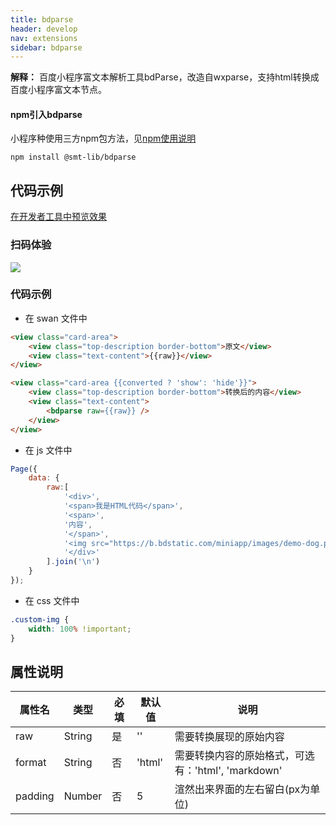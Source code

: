 ```yaml
---
title: bdparse
header: develop
nav: extensions
sidebar: bdparse
---
```


**解释：** 百度小程序富文本解析工具bdParse，改造自wxparse，支持html转换成百度小程序富文本节点。


#### npm引入bdparse

小程序种使用三方npm包方法，见<a href="https://smartapp.baidu.com/docs/develop/framework/custom-component_trdparty/" target="_self" title="npm使用>说明">npm使用说明</a>

```
npm install @smt-lib/bdparse
```

## 代码示例

<a href="swanide://fragment/80138c592c5052fe0e8938c27c501fce1580812312899" title="在开发者工具中预览效
果" target="_self">在开发者工具中预览效果</a>

### 扫码体验

<img src="https://b.bdstatic.com/miniapp/assets/images/doc_demo/code-4-bdparse.png"  class="demo-qrcode-image" />

###  代码示例

* 在 swan 文件中

```html
<view class="card-area">
    <view class="top-description border-bottom">原文</view>
    <view class="text-content">{{raw}}</view>
</view>

<view class="card-area {{converted ? 'show': 'hide'}}">
    <view class="top-description border-bottom">转换后的内容</view>
    <view class="text-content">
        <bdparse raw={{raw}} />
    </view>
</view>
```


* 在 js 文件中

```javascript
Page({
    data: {
        raw:[
            '<div>',
            '<span>我是HTML代码</span>',
            '<span>',
            '内容',
            '</span>',
            '<img src="https://b.bdstatic.com/miniapp/images/demo-dog.png" class="custom-img" />',
            '</div>'
        ].join('\n')
    }
});
```


* 在 css 文件中

```css
.custom-img {
    width: 100% !important;
}
```

##  属性说明

|属性名 | 类型 | 必填 | 默认值 |说明 |
|---|---|---|---|---|
|raw|String |是|''|需要转换展现的原始内容|
|format|String |否|'html'|需要转换内容的原始格式，可选有：'html', 'markdown'|
|padding|Number|否|5|渲然出来界面的左右留白(px为单位)|
